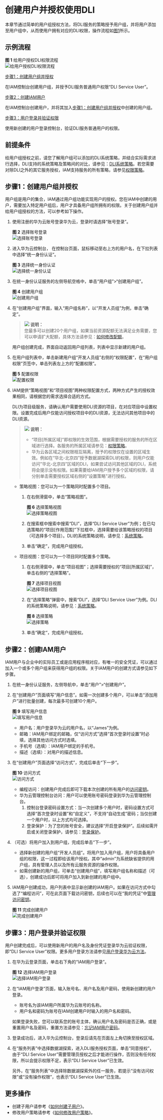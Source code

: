 # 创建用户并授权使用DLI<a name="dli_01_0418"></a>

本章节通过简单的用户组授权方法，将DLI服务的策略授予用户组，并将用户添加至用户组中，从而使用户拥有对应的DLI权限，操作流程如[图1](#fig4118155455715)所示。

## 示例流程<a name="section63665495717"></a>

**图 1**  给用户授权DLI权限流程<a name="fig4118155455715"></a>  
![](figures/给用户授权DLI权限流程.jpg "给用户授权DLI权限流程")

[步骤1：创建用户组并授权](#section0541954195712)

在IAM控制台创建用户组，并授予DLI服务普通用户权限“DLI Service User”。

[步骤2：创建IAM用户](#section845112281080)

在IAM控制台创建用户，并将其加入[步骤1：创建用户组并授权](#section0541954195712)中创建的用户组。

[步骤3：用户登录并验证权限](#section6467728782)

使用新创建的用户登录控制台，验证DLI服务普通用户的权限。

## 前提条件<a name="section1949155485713"></a>

给用户组授权之前，请您了解用户组可以添加的DLI系统策略，并结合实际需求进行选择，DLI支持的系统策略及策略间的对比，请参见：[DLI系统策略](权限概览.md#section6224422143120)。若您需要对除DLI之外的其它服务授权，IAM支持服务的所有策略，请参见[权限策略](https://support.huaweicloud.com/usermanual-permissions/zh-cn_topic_0063498930.html)。

## 步骤1：创建用户组并授权<a name="section0541954195712"></a>

用户组是用户的集合，IAM通过用户组功能实现用户的授权。您在IAM中创建的用户，需要加入特定用户组后，用户才具备用户组所拥有的权限。关于创建用户组并给用户组授权的方法，可以参考如下操作。

1.  使用注册的华为云账号登录华为云，登录时请选择“账号登录”。

    **图 2**  选择账号登录<a name="fig14214191916546"></a>  
    ![](figures/选择账号登录.png "选择账号登录")

2.  进入华为云控制台， 在控制台页面，鼠标移动至右上方的用户名，在下拉列表中选择“统一身份认证”。

    **图 3**  选择统一身份认证<a name="fig73331640172910"></a>  
    ![](figures/选择统一身份认证.png "选择统一身份认证")

3.  在统一身份认证服务的左侧导航空格中，单击“用户组”\>“创建用户组”。

    **图 4**  创建用户组<a name="fig83501025183414"></a>  
    ![](figures/创建用户组.png "创建用户组")

4.  在“创建用户组”界面，输入“用户组名称”，以“开发人员组”为例，单击“确定”。

    >![](public_sys-resources/icon-note.gif) **说明：**   
    >您最多可以创建20个用户组，如果当前资源配额无法满足业务需要，您可以申请扩大配额，具体方法请参见：[如何修改配额](https://support.huaweicloud.com/usermanual-iaas/zh-cn_topic_0040259342.html)。  

    用户组创建完成，界面自动返回用户组列表，列表中显示新建的用户组。

5.  在用户组列表中，单击新建用户组“开发人员组”右侧的“权限配置”，在“用户组权限”页签中，单击列表左上方的“配置权限”。

    **图 5**  配置权限<a name="fig2161610123618"></a>  
    ![](figures/配置权限.png "配置权限")

6.  IAM提供“策略视图”和“项目视图”两种权限配置方式，两种方式产生的授权效果相同，请根据您的需求选择合适的方式。

    DLI为项目级服务，请确认用户需要使用DLI资源的项目，在对应项目中设置权限。设置完成后用户仅能访问授权项目中的DLI资源，无法访问其他项目中的DLI资源。

    >![](public_sys-resources/icon-note.gif) **说明：**   
    >-   “项目\[所属区域\]”即权限的生效范围，根据需要授权的服务的所在区域进行选择。各服务的所属区域请参见：[权限策略](https://support.huaweicloud.com/usermanual-permissions/zh-cn_topic_0063498930.html)。  
    >-   华为云各区域之间权限相互隔离，授予的权限仅在设置的区域生效。例如在“华北-北京四”授予数据湖探索DLI的权限，则用户仅能访问"华北-北京四”区域的DLI，如果尝试访问其他区域的DLI，系统将会提示没有权限。如果需要给IAM用户授予多个区域的权限，请分别单击需要授权区域右侧的“设置策略”进行授权。  

    -   策略视图：您可以为一个策略同时配置多个项目。
        1.  在右侧滑窗中，单击“策略视图”。

            **图 6**  选择策略视图<a name="fig1297512816423"></a>  
            ![](figures/选择策略视图.png "选择策略视图")

        2.  在搜索框中搜索中搜索“DLI”，选择“DLI Service User”为例；在已勾选策略的“项目\[作用范围\]”下拉框中，选择需要给该策略授权的项目（可选择多个项目）。DLI的系统策略说明，请参见：[系统策略](权限概览.md#section6224422143120)。
        3.  单击“确定”，完成用户组授权。

    -   项目视图：您可以为一个项目同时配置多个策略。
        1.  在右侧滑窗中，单击“项目视图”；选择需要授权的“项目\[所属区域\]”，单击右侧的“选择策略”。

            **图 7**  选择项目视图<a name="fig48812434434"></a>  
            ![](figures/选择项目视图.png "选择项目视图")

        2.  在“选择策略”弹窗中，搜索“DLI”，选择“DLI Service User”为例。DLI的系统策略说明，请参见：[系统策略](权限概览.md#section6224422143120)。

            **图 8**  选择策略<a name="fig43971213757"></a>  
            ![](figures/选择策略.png "选择策略")

        3.  单击“确定“，完成用户组授权。



## 步骤2：创建IAM用户<a name="section845112281080"></a>

IAM用户与企业中的实际员工或是应用程序相对应，有唯一的安全凭证，可以通过加入一个或多个用户组来获得用户组的权限。关于IAM用户的创建方式请参见如下步骤。

1.  在统一身份认证服务，左侧导航中，单击“用户”\>“创建用户”。
2.  在“创建用户”页面填写“用户信息”。如需一次创建多个用户，可以单击“添加用户”进行批量创建，每次最多可创建10个用户。

    **图 9**  填写用户信息<a name="fig8361111485412"></a>  
    ![](figures/填写用户信息.png "填写用户信息")

    -   用户名：用户登录华为云的用户名，以“James”为例。
    -   邮箱：IAM用户绑定的邮箱，仅“访问方式”选择“首次登录时设置”时必填，选择其他访问方式时选填。
    -   手机号（选填）：IAM用户绑定的手机号。
    -   描述（选填）：对用户的描述信息。

3.  在“创建用户”页面选择“访问方式”，完成后单击“下一步”。

    **图 10**  访问方式<a name="fig205807144568"></a>  
    ![](figures/访问方式.png "访问方式")

    -   编程访问：创建用户完成后即可下载本次创建的所有用户的[访问密钥](https://support.huaweicloud.com/usermanual-ca/zh-cn_topic_0046606340.html)。
    -   华为云管理控制台访问：用户可以使用账号密码登录到华为云管理控制台。
        1.  控制台登录密码设置方式：当一次创建多个用户时，密码设置方式可选择“首次登录时设置”和“自定义”，不支持“自动生成”密码；当仅创建一个用户时，以上方式均可选择。
        2.  登录保护：为了您的账号安全，建议选择“开启登录保护”。后续如需开启或关闭登录保护，请参见：[登录保护](https://support.huaweicloud.com/usermanual-iam/zh-cn_topic_0079477316.html)。

4.  （可选）将用户加入到用户组，完成后单击“下一步”。
    -   选择新创建的用户组“开发人员组”。将用户加入用户组，用户将具备用户组的权限，这一过程即给该用户授权。其中“admin”为系统缺省提供的用户组，具有管理人员以及所有云服务资源的操作权限。
    -   如需创建新的用户组，可单击“创建用户组”，填写用户组名称和描述（可选），创建成功后即可将用户加入到新创建的用户组中。

5.  IAM用户创建成功，用户列表中显示新创建的IAM用户。如果在访问方式中勾选了“编程访问”，可在此页面下载访问密钥，后续也可以在“我的凭证”中[管理访问密钥](https://support.huaweicloud.com/usermanual-ca/zh-cn_topic_0046606340.html)。

    **图 11**  完成创建用户<a name="fig681419461535"></a>  
    ![](figures/完成创建用户.png "完成创建用户")


## 步骤3：用户登录并验证权限<a name="section6467728782"></a>

用户创建完成后，可以使用新用户的用户名及身份凭证登录华为云验证权限，即“DLI Service User”权限。更多用户登录方法请参见[用户登录华为云方法](https://support.huaweicloud.com/qs-iam/iam_01_0031.html#section2)。

1.  在华为云登录页面，单击右下角的“IAM用户登录”。

    **图 12**  选择IAM用户登录<a name="fig84147145815"></a>  
    ![](figures/选择IAM用户登录.png "选择IAM用户登录")

2.  在“IAM用户登录”页面，输入账号名、用户名及用户密码，使用新创建的用户登录。

    -   账号名为该IAM用户所属华为云账号的名称。
    -   用户名和密码为账号在IAM创建用户时输入的用户名和密码。

    如果登录失败，您可以联系您的账号主体，确认用户名及密码是否正确，或是重置用户名及密码，重置方法请参见：[忘记IAM用户密码](https://support.huaweicloud.com/iam_faq/iam_01_0314.html#section1)。

3.  登录成功后，进入华为云控制台，登录后请先在页面左上角切换至授权区域。
4.  在“服务列表”中选择数据湖探索，进入DLI服务授权页面，单击“同意授权”，由于“DLI Service User”需要管理员授权之后才能进行操作，否则没有任何权限，所以会提示权限不足，表示“DLI Service User”已生效。

    另外，在“服务列表”中选择除数据湖探索外的任一服务，若提示“没有访问权限”或“没有操作权限”，也表示“DLI Service User”已生效。


## 更多操作<a name="section3349026153513"></a>

-   创建子用户请参考《[如何创建子用户](https://support.huaweicloud.com/dli_faq/dli_03_0018.html)》。
-   修改用户策略请参考《[如何修改用户策略](https://support.huaweicloud.com/dli_faq/dli_03_0019.html)》。

